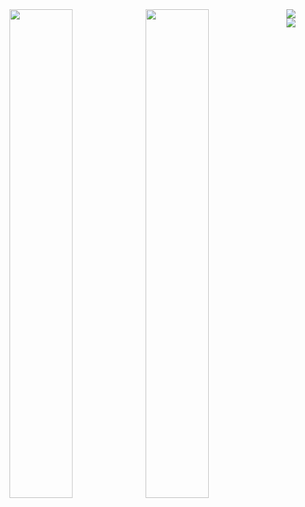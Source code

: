 <img align="left" width="47%" src="https://github-readme-stats.vercel.app/api?username=tcx42&show_icons=true&theme=dark" />
<img align="left" width="47%" src="https://github-readme-stats.vercel.app/api/top-langs/?username=tcx42&layout=compact&theme=dark" />
<!-- Source: https://github.com/anuraghazra/github-readme-stats -->
<img align="right" src="https://img.shields.io/badge/node.js-6DA55F?style=for-the-badge&logo=node.js&logoColor=white" />
<img align="right" src="https://img.shields.io/badge/express.js-%23404d59.svg?style=for-the-badge&logo=express&logoColor=%2361DAFB" />
